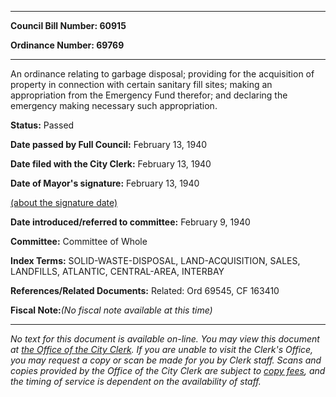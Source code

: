

********

**Council Bill Number: 60915**
   
**Ordinance Number: 69769**
********

 An ordinance relating to garbage disposal; providing for the acquisition of property in connection with certain sanitary fill sites; making an appropriation from the Emergency Fund therefor; and declaring the emergency making necessary such appropriation.

**Status:** Passed
   
**Date passed by Full Council:** February 13, 1940
   
**Date filed with the City Clerk:** February 13, 1940
   
**Date of Mayor's signature:** February 13, 1940
   
[(about the signature date)](/~public/approvaldate.htm)
   
   
   
**Date introduced/referred to committee:** February 9, 1940
   
**Committee:** Committee of Whole
   
   
**Index Terms:** SOLID-WASTE-DISPOSAL, LAND-ACQUISITION, SALES, LANDFILLS, ATLANTIC, CENTRAL-AREA, INTERBAY

**References/Related Documents:** Related: Ord 69545, CF 163410

**Fiscal Note:**_(No fiscal note available at this time)_
********

_No text for this document is available on-line. You may view this document at [the Office of the City Clerk](http://www.seattle.gov/leg/clerk/contactUs.htm). If you are unable to visit the Clerk's Office, you may request a copy or scan be made for you by Clerk staff. Scans and copies provided by the Office of the City Clerk are subject to [copy fees](http://clerk.seattle.gov/~public/clerkfees.htm), and the timing of service is dependent on the availability of staff._

